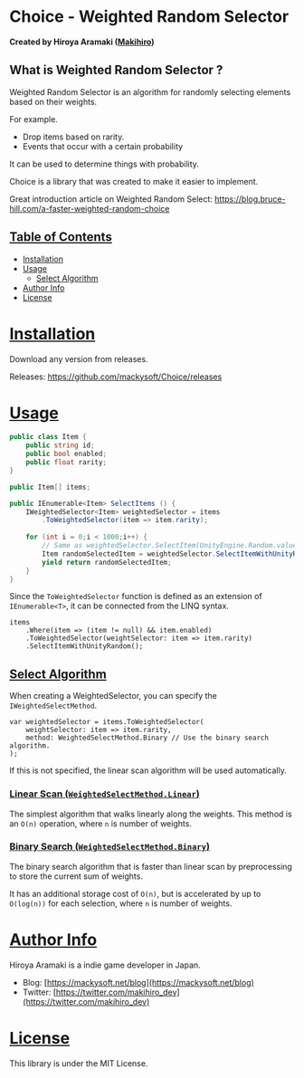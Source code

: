 ﻿# Choice - Weighted Random Selector

**Created by Hiroya Aramaki ([Makihiro](https://twitter.com/makihiro_dev))**

## What is Weighted Random Selector ?

Weighted Random Selector is an algorithm for randomly selecting elements based on their weights.

For example.
- Drop items based on rarity.
- Events that occur with a certain probability

It can be used to determine things with probability.

Choice is a library that was created to make it easier to implement.

Great introduction article on Weighted Random Select: https://blog.bruce-hill.com/a-faster-weighted-random-choice

## <a id="index" href="#index"> Table of Contents </a>

- [Installation](#installation)
- [Usage](#usage)
  - [Select Algorithm](#algorithm)
- [Author Info](#author-info)
- [License](#license)

# <a id="installation" href="#installation"> Installation </a>

Download any version from releases.

Releases: https://github.com/mackysoft/Choice/releases

# <a id="usage" href="#requirements"> Usage </a>

```cs
public class Item {
	public string id;
	public bool enabled;
	public float rarity;
}

public Item[] items;

public IEnumerable<Item> SelectItems () {
	IWeightedSelector<Item> weightedSelector = items
		.ToWeightedSelector(item => item.rarity);
	
	for (int i = 0;i < 1000;i++) {
		// Same as weightedSelector.SelectItem(UnityEngine.Random.value)
		Item randomSelectedItem = weightedSelector.SelectItemWithUnityRandom();
		yield return randomSelectedItem;
	}
}
```

Since the `ToWeightedSelector` function is defined as an extension of `IEnumerable<T>`, it can be connected from the LINQ syntax.

```
items
	.Where(item => (item != null) && item.enabled)
	.ToWeightedSelector(weightSelector: item => item.rarity)
	.SelectItemWithUnityRandom();
```


## <a id="algorithm" href="#algorithm"> Select Algorithm </a>

When creating a WeightedSelector, you can specify the `IWeightedSelectMethod`.

```
var weightedSelector = items.ToWeightedSelector(
	weightSelector: item => item.rarity,
	method: WeightedSelectMethod.Binary // Use the binary search algorithm.
);
```

If this is not specified, the linear scan algorithm will be used automatically.

### <a id="linear" href="#linear"> Linear Scan (`WeightedSelectMethod.Linear`) </a>

The simplest algorithm that walks linearly along the weights.
This method is an `O(n)` operation, where `n` is number of weights.

### <a id="binary" href="#binary"> Binary Search (`WeightedSelectMethod.Binary`) </a>

The binary search algorithm that is faster than linear scan by preprocessing to store the current sum of weights.

It has an additional storage cost of `O(n)`, but is accelerated by up to `O(log(n))` for each selection, where `n` is number of weights.


# <a id="author-info" href="#author-info"> Author Info </a>

Hiroya Aramaki is a indie game developer in Japan.

- Blog: [https://mackysoft.net/blog](https://mackysoft.net/blog)
- Twitter: [https://twitter.com/makihiro_dev](https://twitter.com/makihiro_dev)

# <a id="license" href="#license"> License </a>

This library is under the MIT License.
